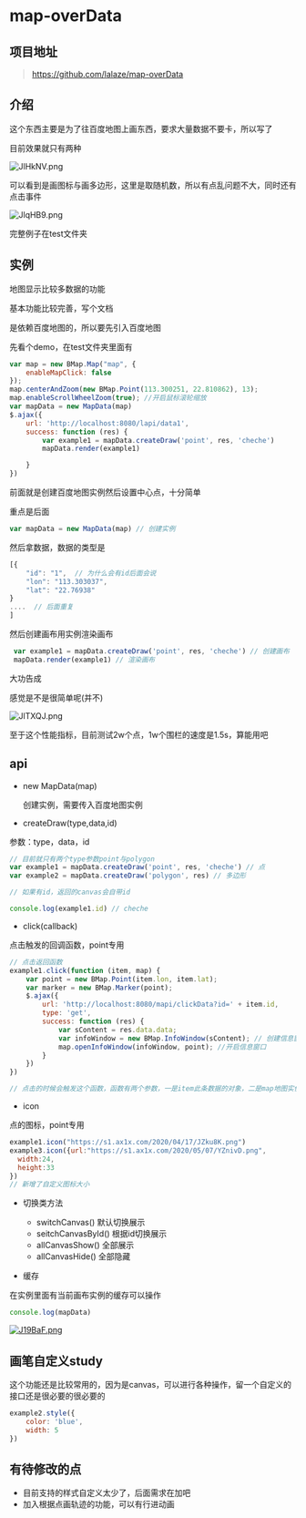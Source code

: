 # map-overData

## 项目地址

>https://github.com/lalaze/map-overData

## 介绍

这个东西主要是为了往百度地图上画东西，要求大量数据不要卡，所以写了

目前效果就只有两种

![JlHkNV.png](http://zezeze-note.oss-cn-hongkong.aliyuncs.com/%E7%AC%94%E8%AE%B0%E6%88%AA%E5%9B%BE/map-overdata/JlTXQJ.png)

可以看到是画图标与画多边形，这里是取随机数，所以有点乱问题不大，同时还有点击事件

![JlqHB9.png](http://zezeze-note.oss-cn-hongkong.aliyuncs.com/%E7%AC%94%E8%AE%B0%E6%88%AA%E5%9B%BE/map-overdata/JlqHB9.png)

完整例子在test文件夹

## 实例

 地图显示比较多数据的功能

 基本功能比较完善，写个文档

是依赖百度地图的，所以要先引入百度地图

先看个demo，在test文件夹里面有

```javascript
var map = new BMap.Map("map", {
    enableMapClick: false
}); 
map.centerAndZoom(new BMap.Point(113.300251, 22.810862), 13);
map.enableScrollWheelZoom(true); //开启鼠标滚轮缩放
var mapData = new MapData(map)
$.ajax({
    url: 'http://localhost:8080/lapi/data1',
    success: function (res) {
        var example1 = mapData.createDraw('point', res, 'cheche')
        mapData.render(example1)

    }
})
```

前面就是创建百度地图实例然后设置中心点，十分简单

重点是后面

```javascript
var mapData = new MapData(map) // 创建实例
```

然后拿数据，数据的类型是

```javascript
[{
    "id": "1",  // 为什么会有id后面会说
    "lon": "113.303037",
    "lat": "22.76938"
}
....  // 后面重复
]
```

然后创建画布用实例渲染画布

```javascript
 var example1 = mapData.createDraw('point', res, 'cheche') // 创建画布
 mapData.render(example1) // 渲染画布
```

大功告成

感觉是不是很简单呢(并不)

![JlTXQJ.png](http://zezeze-note.oss-cn-hongkong.aliyuncs.com/%E7%AC%94%E8%AE%B0%E6%88%AA%E5%9B%BE/map-overdata/JlHP7q.png)

至于这个性能指标，目前测试2w个点，1w个围栏的速度是1.5s，算能用吧

## api

- new MapData(map)  

  创建实例，需要传入百度地图实例

- createDraw(type,data,id)

参数：type，data，id

```javascript
// 目前就只有两个type参数point与polygon
var example1 = mapData.createDraw('point', res, 'cheche') // 点
var example2 = mapData.createDraw('polygon', res) // 多边形

// 如果有id，返回的canvas会自带id

console.log(example1.id) // cheche
```

- click(callback)

点击触发的回调函数，point专用

```javascript
// 点击返回函数
example1.click(function (item, map) {
    var point = new BMap.Point(item.lon, item.lat);
    var marker = new BMap.Marker(point);
    $.ajax({
        url: 'http://localhost:8080/mapi/clickData?id=' + item.id,
        type: 'get',
        success: function (res) {
            var sContent = res.data.data;
            var infoWindow = new BMap.InfoWindow(sContent); // 创建信息窗口对象
            map.openInfoWindow(infoWindow, point); //开启信息窗口
        }
    })
})

// 点击的时候会触发这个函数，函数有两个参数，一是item此条数据的对象，二是map地图实例，前面为什么要id呢，就是为了触发事件哒
```

- icon

点的图标，point专用

```javascript
example1.icon("https://s1.ax1x.com/2020/04/17/JZku8K.png")
example3.icon({url:"https://s1.ax1x.com/2020/05/07/YZnivD.png",
  width:24,
  height:33      
})
// 新增了自定义图标大小
```

- 切换类方法
  - switchCanvas()  默认切换展示
  - seitchCanvasById()  根据id切换展示
  - allCanvasShow()  全部展示
  - allCanvasHide()  全部隐藏

- 缓存

在实例里面有当前画布实例的缓存可以操作

```javascript
console.log(mapData)
```

[![J19BaF.png](http://zezeze-note.oss-cn-hongkong.aliyuncs.com/%E7%AC%94%E8%AE%B0%E6%88%AA%E5%9B%BE/map-overdata/J19BaF.png)](https://imgchr.com/i/J19BaF)

## 画笔自定义study

这个功能还是比较常用的，因为是canvas，可以进行各种操作，留一个自定义的接口还是很必要的很必要的

```javascript
example2.style({
    color: 'blue',
    width: 5
})
```

## 有待修改的点

- 目前支持的样式自定义太少了，后面需求在加吧
- 加入根据点画轨迹的功能，可以有行进动画
